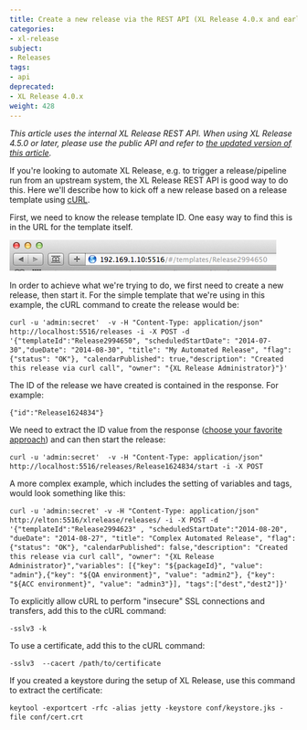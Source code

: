 ```yaml
---
title: Create a new release via the REST API (XL Release 4.0.x and earlier)
categories:
- xl-release
subject:
- Releases
tags:
- api
deprecated:
- XL Release 4.0.x
weight: 428
---
```


_This article uses the internal XL Release REST API. When using XL Release 4.5.0 or later, please use the public API and refer to [the updated version of this article](/xl-release/how-to/create-a-new-release-via-rest-api-using-curl.html)._

If you're looking to automate XL Release, e.g. to trigger a release/pipeline run from an upstream system, the XL Release REST API is good way to do this. Here we'll describe how to kick off a new release based on a release template using [cURL](http://curl.haxx.se/docs/manpage.html).

First, we need to know the release template ID. One easy way to find this is in the URL for the template itself.

![URL for template](../images/template-release-id.png)

In order to achieve what we're trying to do, we first need to create a new release, then start it. For the simple template that we're using in this example, the cURL command to create the release would be:

    curl -u 'admin:secret'  -v -H "Content-Type: application/json" http://localhost:5516/releases -i -X POST -d '{"templateId":"Release2994650", "scheduledStartDate": "2014-07-30","dueDate": "2014-08-30", "title": "My Automated Release", "flag": {"status": "OK"}, "calendarPublished": true,"description": "Created this release via curl call", "owner": "{XL Release Administrator}"}'

The ID of the release we have created is contained in the response. For example:

    {"id":"Release1624834"}

We need to extract the ID value from the response ([choose your favorite approach](https://unix.stackexchange.com/questions/121718/how-to-parse-json-with-shell-scripting-in-linux)) and can then start the release:

    curl -u 'admin:secret'  -v -H "Content-Type: application/json" http://localhost:5516/releases/Release1624834/start -i -X POST

A more complex example, which includes the setting of variables and tags, would look something like this:

    curl -u 'admin:secret' -v -H "Content-Type: application/json" http://elton:5516/xlrelease/releases/ -i -X POST -d '{"templateId":"Release2994623" , "scheduledStartDate":"2014-08-20", "dueDate": "2014-08-27", "title": "Complex Automated Release", "flag": {"status": "OK"}, "calendarPublished": false,"description": "Created this release via curl call", "owner": "{XL Release Administrator}","variables": [{"key": "${packageId}", "value": "admin"},{"key": "${QA environment}", "value": "admin2"}, {"key": "${ACC environment}", "value": "admin3"}], "tags":["dest","dest2"]}'

To explicitly allow cURL to perform "insecure" SSL connections and transfers, add this to the cURL command:

    -sslv3 -k

To use a certificate, add this to the cURL command:

    -sslv3  --cacert /path/to/certificate

If you created a keystore during the setup of XL Release, use this command to extract the certificate:

    keytool -exportcert -rfc -alias jetty -keystore conf/keystore.jks -file conf/cert.crt
